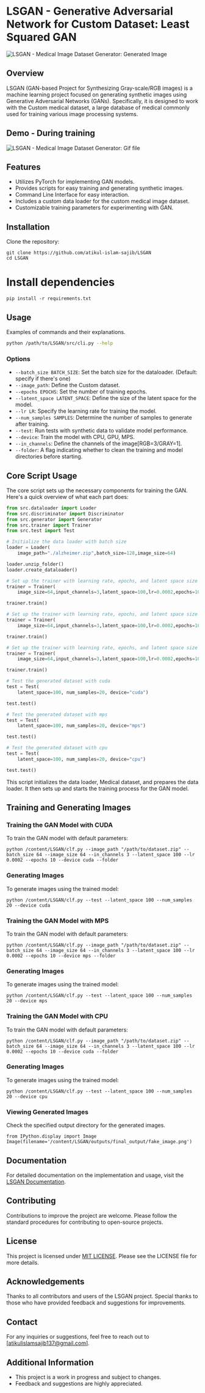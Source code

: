 # LSGAN - Generative Adversarial Network for Custom Dataset: Least Squared GAN

![LSGAN - Medical Image Dataset Generator: Generated Image](./outputs/final_output/fake_image.png)

## Overview

LSGAN (GAN-based Project for Synthesizing Gray-scale/RGB images) is a machine learning project focused on generating synthetic images using Generative Adversarial Networks (GANs). Specifically, it is designed to work with the Custom medical dataset, a large database of medical commonly used for training various image processing systems.

## Demo - During training

![LSGAN - Medical Image Dataset Generator: Gif file](./outputs/gif_file/image.gif)

## Features

- Utilizes PyTorch for implementing GAN models.
- Provides scripts for easy training and generating synthetic images.
- Command Line Interface for easy interaction.
- Includes a custom data loader for the custom medical image dataset.
- Customizable training parameters for experimenting with GAN.

## Installation

Clone the repository:

```
git clone https://github.com/atikul-islam-sajib/LSGAN
cd LSGAN
```

# Install dependencies

```
pip install -r requirements.txt
```

## Usage

Examples of commands and their explanations.

```bash
python /path/to/LSGAN/src/cli.py --help
```

### Options

- `--batch_size BATCH_SIZE`: Set the batch size for the dataloader. (Default: specify if there's one)
- `--image_path`: Define the Custom dataset.
- `--epochs EPOCHS`: Set the number of training epochs.
- `--latent_space LATENT_SPACE`: Define the size of the latent space for the model.
- `--lr LR`: Specify the learning rate for training the model.
- `--num_samples SAMPLES`: Determine the number of samples to generate after training.
- `--test`: Run tests with synthetic data to validate model performance.
- `--device`: Train the model with CPU, GPU, MPS.
- `--in_channels`: Define the channels of the image[RGB=3/GRAY=1].
- `--folder`: A flag indicating whether to clean the training and model directories before starting.

## Core Script Usage

The core script sets up the necessary components for training the GAN. Here's a quick overview of what each part does:

```python
from src.dataloader import Loader
from src.discriminator import Discriminator
from src.generator import Generator
from src.trainer import Trainer
from src.test import Test

# Initialize the data loader with batch size
loader = Loader(
    image_path="./alzheimer.zip",batch_size=128,image_size=64)

loader.unzip_folder()
loader.create_dataloader()

# Set up the trainer with learning rate, epochs, and latent space size with cuda
trainer = Trainer(
    image_size=64,input_channels=3,latent_space=100,lr=0.0002,epochs=100,device="cuda")

trainer.train()

# Set up the trainer with learning rate, epochs, and latent space size with mps
trainer = Trainer(
    image_size=64,input_channels=3,latent_space=100,lr=0.0002,epochs=100,device="mps")

trainer.train()

# Set up the trainer with learning rate, epochs, and latent space size with cpu
trainer = Trainer(
    image_size=64,input_channels=3,latent_space=100,lr=0.0002,epochs=100,device="cpu")

trainer.train()

# Test the generated dataset with cuda
test = Test(
    latent_space=100, num_samples=20, device="cuda")

test.test()

# Test the generated dataset with mps
test = Test(
    latent_space=100, num_samples=20, device="mps")

test.test()

# Test the generated dataset with cpu
test = Test(
    latent_space=100, num_samples=20, device="cpu")

test.test()
```

This script initializes the data loader, Medical dataset, and prepares the data loader. It then sets up and starts the training process for the GAN model.

## Training and Generating Images

### Training the GAN Model with CUDA

To train the GAN model with default parameters:

```
python /content/LSGAN/clf.py --image_path "/path/to/dataset.zip" --batch_size 64 --image_size 64 --in_channels 3 --latent_space 100 --lr 0.0002 --epochs 10 --device cuda --folder
```

### Generating Images

To generate images using the trained model:

```
python /content/LSGAN/clf.py --test --latent_space 100 --num_samples 20 --device cuda
```

### Training the GAN Model with MPS

To train the GAN model with default parameters:

```
python /content/LSGAN/clf.py --image_path "/path/to/dataset.zip" --batch_size 64 --image_size 64 --in_channels 3 --latent_space 100 --lr 0.0002 --epochs 10 --device mps --folder
```

### Generating Images

To generate images using the trained model:

```
python /content/LSGAN/clf.py --test --latent_space 100 --num_samples 20 --device mps
```

### Training the GAN Model with CPU

To train the GAN model with default parameters:

```
python /content/LSGAN/clf.py --image_path "/path/to/dataset.zip" --batch_size 64 --image_size 64 --in_channels 3 --latent_space 100 --lr 0.0002 --epochs 10 --device cuda --folder
```

### Generating Images

To generate images using the trained model:

```
python /content/LSGAN/clf.py --test --latent_space 100 --num_samples 20 --device cpu
```

### Viewing Generated Images

Check the specified output directory for the generated images.

```
from IPython.display import Image
Image(filename='/content/LSGAN/outputs/final_output/fake_image.png')
```

## Documentation

For detailed documentation on the implementation and usage, visit the [LSGAN Documentation](https://atikul-islam-sajib.github.io/GPDSG-deploy/).

## Contributing

Contributions to improve the project are welcome. Please follow the standard procedures for contributing to open-source projects.

## License

This project is licensed under [MIT LICENSE](./LICENSE). Please see the LICENSE file for more details.

## Acknowledgements

Thanks to all contributors and users of the LSGAN project. Special thanks to those who have provided feedback and suggestions for improvements.

## Contact

For any inquiries or suggestions, feel free to reach out to [atikulislamsajib137@gmail.com].

## Additional Information

- This project is a work in progress and subject to changes.
- Feedback and suggestions are highly appreciated.
